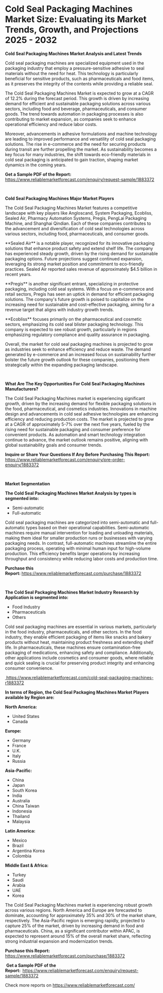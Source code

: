 <p><h1>Cold Seal Packaging Machines Market Size: Evaluating its Market Trends, Growth, and Projections 2025 - 2032</h1></p><p><strong>Cold Seal Packaging Machines Market Analysis and Latest Trends</strong></p>
<p><p>Cold seal packaging machines are specialized equipment used in the packaging industry that employ a pressure-sensitive adhesive to seal materials without the need for heat. This technology is particularly beneficial for sensitive products, such as pharmaceuticals and food items, as it preserves the integrity of the contents while providing a reliable seal. </p><p>The Cold Seal Packaging Machines Market is expected to grow at a CAGR of 12.2% during the forecast period. This growth is driven by increasing demand for efficient and sustainable packaging solutions across various sectors, including food and beverage, pharmaceuticals, and consumer goods. The trend towards automation in packaging processes is also contributing to market expansion, as companies seek to enhance operational efficiency and reduce labor costs.</p><p>Moreover, advancements in adhesive formulations and machine technology are leading to improved performance and versatility of cold seal packaging solutions. The rise in e-commerce and the need for securing products during transit are further propelling the market. As sustainability becomes a key focus for many industries, the shift towards eco-friendly materials in cold seal packaging is anticipated to gain traction, shaping market dynamics in the coming years.</p></p>
<p><strong>Get a Sample PDF of the Report:&nbsp;</strong> <a href="https://www.reliablemarketforecast.com/enquiry/request-sample/1883372?utm_campaign=2657&utm_medium=2&utm_source=Github&utm_content=ia&utm_term=28022025&utm_id=cold-seal-packaging-machines">https://www.reliablemarketforecast.com/enquiry/request-sample/1883372</a></p>
<p>&nbsp;</p>
<p><strong>Cold Seal Packaging Machines Major Market Players</strong></p>
<p><p>The Cold Seal Packaging Machines Market features a competitive landscape with key players like Angloscand, System Packaging, Ecobliss, Sealed Air, Pharmacy Automation Systems, Pregis, PengLai Packaging Machine, and Shanghai Qindian. Each of these companies contributes to the advancement and diversification of cold seal technologies across various sectors, including food, pharmaceuticals, and consumer goods.</p><p>**Sealed Air** is a notable player, recognized for its innovative packaging solutions that enhance product safety and extend shelf life. The company has experienced steady growth, driven by the rising demand for sustainable packaging options. Future projections suggest continued expansion, leveraging its strong market position and commitment to eco-friendly practices. Sealed Air reported sales revenue of approximately $4.5 billion in recent years.</p><p>**Pregis** is another significant entrant, specializing in protective packaging, including cold seal systems. With a focus on e-commerce and retail sectors, Pregis has seen an uptick in demand for efficient packaging solutions. The company's future growth is poised to capitalize on the increasing need for sustainable and cost-effective packaging, aiming for a revenue target that aligns with industry growth trends.</p><p>**Ecobliss** focuses primarily on the pharmaceutical and cosmetic sectors, emphasizing its cold seal blister packaging technology. This company is expected to see robust growth, particularly in regions emphasizing regulatory compliance and quality assurance in packaging.</p><p>Overall, the market for cold seal packaging machines is projected to grow as industries seek to enhance efficiency and reduce waste. The demand generated by e-commerce and an increased focus on sustainability further bolster the future growth outlook for these companies, positioning them strategically within the expanding packaging landscape.</p></p>
<p>&nbsp;</p>
<p><strong>What Are The Key Opportunities For Cold Seal Packaging Machines Manufacturers?</strong></p>
<p><p>The Cold Seal Packaging Machines market is experiencing significant growth, driven by the increasing demand for flexible packaging solutions in the food, pharmaceutical, and cosmetics industries. Innovations in machine design and advancements in cold seal adhesive technologies are enhancing efficiency and reducing production costs. The market is projected to grow at a CAGR of approximately 5-7% over the next five years, fueled by the rising need for sustainable packaging and consumer preference for convenient products. As automation and smart technology integration continue to advance, the market outlook remains positive, aligning with global sustainability goals and consumer trends.</p></p>
<p><strong>Inquire or Share Your Questions If Any Before Purchasing This Report:</strong> <a href="https://www.reliablemarketforecast.com/enquiry/pre-order-enquiry/1883372?utm_campaign=2657&utm_medium=2&utm_source=Github&utm_content=ia&utm_term=28022025&utm_id=cold-seal-packaging-machines">https://www.reliablemarketforecast.com/enquiry/pre-order-enquiry/1883372</a></p>
<p>&nbsp;</p>
<p><strong>Market Segmentation</strong></p>
<p><strong>The Cold Seal Packaging Machines Market Analysis by types is segmented into:</strong></p>
<p><ul><li>Semi-automatic</li><li>Full-automatic</li></ul></p>
<p><p>Cold seal packaging machines are categorized into semi-automatic and full-automatic types based on their operational capabilities. Semi-automatic machines require manual intervention for loading and unloading materials, making them ideal for smaller production runs or businesses with varying packaging needs. In contrast, full-automatic machines streamline the entire packaging process, operating with minimal human input for high-volume production. This efficiency benefits larger operations by increasing throughput and consistency while reducing labor costs and production time.</p></p>
<p><strong>Purchase this Report:&nbsp;</strong><a href="https://www.reliablemarketforecast.com/purchase/1883372?utm_campaign=2657&utm_medium=2&utm_source=Github&utm_content=ia&utm_term=28022025&utm_id=cold-seal-packaging-machines">https://www.reliablemarketforecast.com/purchase/1883372</a></p>
<p>&nbsp;</p>
<p><strong>The Cold Seal Packaging Machines Market Industry Research by Application is segmented into:</strong></p>
<p><ul><li>Food Industry</li><li>Pharmaceuticals</li><li>Others</li></ul></p>
<p><p>Cold seal packaging machines are essential in various markets, particularly in the food industry, pharmaceuticals, and other sectors. In the food industry, they enable efficient packaging of items like snacks and bakery products without heat, maintaining product freshness and extending shelf life. In pharmaceuticals, these machines ensure contamination-free packaging of medications, enhancing safety and compliance. Additionally, other applications include cosmetics and consumer goods, where reliable and quick sealing is crucial for preserving product integrity and enhancing consumer convenience.</p></p>
<p><a href="https://www.reliablemarketforecast.com/cold-seal-packaging-machines-r1883372?utm_campaign=2657&utm_medium=2&utm_source=Github&utm_content=ia&utm_term=28022025&utm_id=cold-seal-packaging-machines">&nbsp;https://www.reliablemarketforecast.com/cold-seal-packaging-machines-r1883372</a></p>
<p><strong>In terms of Region, the Cold Seal Packaging Machines Market Players available by Region are:</strong></p>
<p>
    <p> <strong> North America: </strong>
        <ul>
            <li>United States</li>
            <li>Canada</li>
        </ul>
        </p> 
    <p> <strong> Europe: </strong>
        <ul>
            <li>Germany</li>
            <li>France</li>
            <li>U.K.</li>
            <li>Italy</li>
            <li>Russia</li>
        </ul>
        </p> 
    <p> <strong> Asia-Pacific: </strong>
        <ul>
            <li>China</li>
            <li>Japan</li>
            <li>South Korea</li>
            <li>India</li>
            <li>Australia</li>
            <li>China Taiwan</li>
            <li>Indonesia</li>
            <li>Thailand</li>
            <li>Malaysia</li>
        </ul>
        </p> 
    <p> <strong> Latin America: </strong>
        <ul>
            <li>Mexico</li>
            <li>Brazil</li>
            <li>Argentina Korea</li>
            <li>Colombia</li>
        </ul>
        </p> 
    <p> <strong> Middle East & Africa: </strong>
        <ul>
            <li>Turkey</li>
            <li>Saudi</li>
            <li>Arabia</li>
            <li>UAE</li>
            <li>Korea</li>
        </ul>
    </p>
    </p>
<p><p>The Cold Seal Packaging Machines market is experiencing robust growth across various regions. North America and Europe are forecasted to dominate, accounting for approximately 35% and 30% of the market share, respectively. The Asia-Pacific region is emerging rapidly, projected to capture 25% of the market, driven by increasing demand in food and pharmaceuticals. China, as a significant contributor within APAC, is expected to represent around 15% of the overall market share, reflecting strong industrial expansion and modernization trends.</p></p>
<p><strong>Purchase this Report: </strong><a href="https://www.reliablemarketforecast.com/purchase/1883372?utm_campaign=2657&utm_medium=2&utm_source=Github&utm_content=ia&utm_term=28022025&utm_id=cold-seal-packaging-machines">https://www.reliablemarketforecast.com/purchase/1883372</a></p>
<p>&nbsp;<strong>Get a Sample PDF of the Report:&nbsp;&nbsp;</strong><a href="https://www.reliablemarketforecast.com/enquiry/request-sample/1883372?utm_campaign=2657&utm_medium=2&utm_source=Github&utm_content=ia&utm_term=28022025&utm_id=cold-seal-packaging-machines">https://www.reliablemarketforecast.com/enquiry/request-sample/1883372</a></p>
<p><strong></strong></p>
<p>Check more reports on <a href="https://www.reliablemarketforecast.com/?utm_campaign=2657&utm_medium=2&utm_source=Github&utm_content=ia&utm_term=28022025&utm_id=cold-seal-packaging-machines">https://www.reliablemarketforecast.com/</a></p>